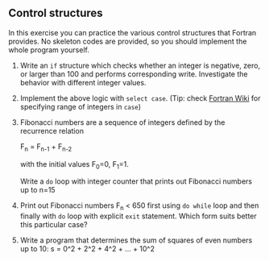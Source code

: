## Control structures

In this exercise you can practice the various control structures that 
Fortran provides. No skeleton codes are provided, so you should implement 
the whole program yourself.

1. Write an `if` structure which checks whether an integer is negative, 
   zero, or larger than 100 and performs corresponding write. Investigate 
   the behavior with different integer values.

2. Implement the above logic with `select case`. (Tip: check
   [Fortran Wiki](http://fortranwiki.org/fortran/show/case) for specifying
   range of integers in `case`)

3. Fibonacci numbers are a sequence of integers defined by the recurrence 
   relation 
   
   F<sub>n</sub> = F<sub>n-1</sub> + F<sub>n-2</sub>
 
   with the initial values F<sub>0</sub>=0, F<sub>1</sub>=1.

   Write a `do` loop with integer counter that prints out Fibonacci numbers up
   to n=15

4. Print out Fibonacci numbers F<sub>n</sub> < 650 first using `do while` loop 
   and then finally with `do` loop with explicit `exit` statement.
   Which form suits better this particular case?

5. Write a program that determines the sum of squares of even numbers
   up to 10: s = 0^2 + 2^2 + 4^2 + ... + 10^2
